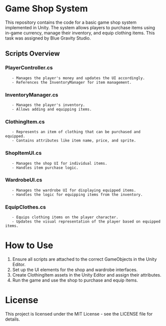    # Game Shop System

   This repository contains the code for a basic game shop system implemented in Unity. The system allows players to purchase items using in-game currency, manage their inventory, and equip clothing items. This task was assigned by Blue Gravity Studio.

   ## Scripts Overview
   ### PlayerController.cs

       - Manages the player's money and updates the UI accordingly.
       - References the InventoryManager for item management.

   ### InventoryManager.cs

       - Manages the player's inventory.
       - Allows adding and equipping items.

   ### ClothingItem.cs

       - Represents an item of clothing that can be purchased and equipped.
       - Contains attributes like item name, price, and sprite.

   ### ShopItemUI.cs

       - Manages the shop UI for individual items.
       - Handles item purchase logic.

   ### WardrobeUI.cs

       - Manages the wardrobe UI for displaying equipped items.
       - Handles the logic for equipping items from the inventory.

   ### EquipClothes.cs

       - Equips clothing items on the player character.
       - Updates the visual representation of the player based on equipped items.

   # How to Use

   1. Ensure all scripts are attached to the correct GameObjects in the Unity Editor.
   2. Set up the UI elements for the shop and wardrobe interfaces.
   3. Create ClothingItem assets in the Unity Editor and assign their attributes.
   4. Run the game and use the shop to purchase and equip items.

   # License

   This project is licensed under the MIT License - see the LICENSE file for details.
